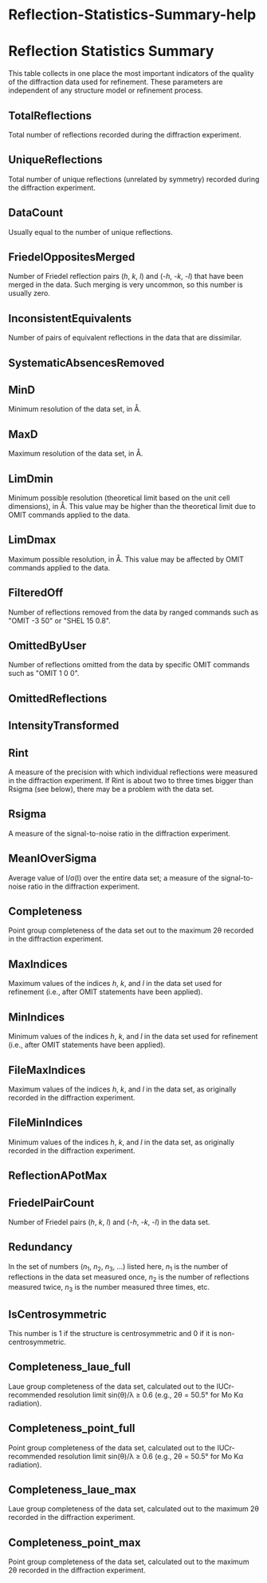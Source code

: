 # Reflection-Statistics-Summary-help
# Reflection Statistics Summary
This table collects in one place the most important indicators of the quality of the diffraction data used for refinement. These parameters are independent of any structure model or refinement process.

## TotalReflections
Total number of reflections recorded during the diffraction experiment.

## UniqueReflections
Total number of unique reflections (unrelated by symmetry) recorded during the diffraction experiment.

## DataCount
Usually equal to the number of unique reflections.

## FriedelOppositesMerged
Number of Friedel reflection pairs (*h*, *k*, *l*) and (-*h*, -*k*, -*l*) that have been merged in the data. Such merging is very uncommon, so this number is usually zero.

## InconsistentEquivalents
Number of pairs of equivalent reflections in the data that are dissimilar.

## SystematicAbsencesRemoved


## MinD
Minimum resolution of the data set, in &Aring;.

## MaxD
Maximum resolution of the data set, in &Aring;.

## LimDmin
Minimum possible resolution (theoretical limit based on the unit cell dimensions), in &Aring;. This value may be higher than the theoretical limit due to OMIT commands applied to the data.

## LimDmax
Maximum possible resolution, in &Aring;. This value may be affected by OMIT commands applied to the data.

## FilteredOff
Number of reflections removed from the data by ranged commands such as "OMIT -3 50" or "SHEL 15 0.8".

## OmittedByUser
Number of reflections omitted from the data by specific OMIT commands such as "OMIT 1 0 0".

## OmittedReflections


## IntensityTransformed


## Rint
A measure of the precision with which individual reflections were measured in the diffraction experiment. If Rint is about two to three times bigger than Rsigma (see below), there may be a problem with the data set.

## Rsigma
A measure of the signal-to-noise ratio in the diffraction experiment.

## MeanIOverSigma
Average value of I/&sigma;(I) over the entire data set; a measure of the signal-to-noise ratio in the diffraction experiment.

## Completeness
Point group completeness of the data set out to the maximum 2&theta; recorded in the diffraction experiment.

## MaxIndices
Maximum values of the indices *h*, *k*, and *l* in the data set used for refinement (i.e., after OMIT statements have been applied).

## MinIndices
Minimum values of the indices *h*, *k*, and *l* in the data set used for refinement (i.e., after OMIT statements have been applied).

## FileMaxIndices
Maximum values of the indices *h*, *k*, and *l* in the data set, as originally recorded in the diffraction experiment.

## FileMinIndices
Minimum values of the indices *h*, *k*, and *l* in the data set, as originally recorded in the diffraction experiment.

## ReflectionAPotMax


## FriedelPairCount
Number of Friedel pairs (*h*, *k*, *l*) and (-*h*, -*k*, -*l*) in the data set.

## Redundancy
In the set of numbers (*n*<sub>1</sub>, *n*<sub>2</sub>, *n*<sub>3</sub>, ...) listed here, *n*<sub>1</sub> is the number of reflections in the data set measured once, *n*<sub>2</sub> is the number of reflections measured twice, *n*<sub>3</sub> is the number measured three times, etc.

## IsCentrosymmetric
This number is 1 if the structure is centrosymmetric and 0 if it is non-centrosymmetric.

## Completeness\_laue\_full
Laue group completeness of the data set, calculated out to the IUCr-recommended resolution limit sin(&theta;)/&lambda; &ge; 0.6 (e.g., 2&theta; = 50.5&deg; for Mo K&alpha; radiation).

## Completeness\_point\_full
Point group completeness of the data set, calculated out to the IUCr-recommended resolution limit sin(&theta;)/&lambda; &ge; 0.6 (e.g., 2&theta; = 50.5&deg; for Mo K&alpha; radiation).

## Completeness\_laue\_max
Laue group completeness of the data set, calculated out to the maximum 2&theta; recorded in the diffraction experiment.

## Completeness\_point\_max
Point group completeness of the data set, calculated out to the maximum 2&theta; recorded in the diffraction experiment.
